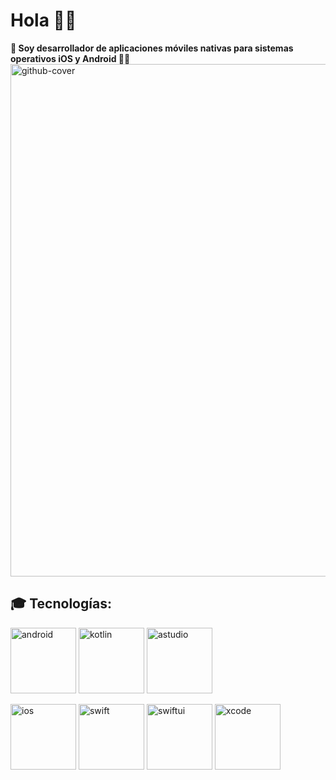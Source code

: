 # Hola 👋🏽

**📲 Soy desarrollador de aplicaciones móviles nativas para sistemas operativos iOS y Android 👾🍎**
<img width="820" alt="github-cover" src="https://user-images.githubusercontent.com/109391213/184695596-9d88e43c-85fa-4bfb-8197-646548fb4590.png">

## 🎓 Tecnologías:
<img width="105" alt="android" src="https://user-images.githubusercontent.com/109391213/184697921-3437f1ac-852c-4a41-86ae-b559a8f57adf.png"> <img width="105" alt="kotlin" src="https://user-images.githubusercontent.com/109391213/184697926-58de8cf4-9215-48a4-be15-bc5f6380993d.png"> <img width="105" alt="astudio" src="https://user-images.githubusercontent.com/109391213/184697924-cc64b4e0-60d9-429f-9124-4a8ca539735f.png">

<img width="105" alt="ios" src="https://user-images.githubusercontent.com/109391213/184698022-635a491b-b1ed-4529-992d-e548ae064e13.png"> <img width="105" alt="swift" src="https://user-images.githubusercontent.com/109391213/184698024-9211cf61-c0aa-4330-9125-43213873b5cf.png"> <img width="105" alt="swiftui" src="https://user-images.githubusercontent.com/109391213/184698025-3432681f-c7e3-4c3f-8910-fd774f52881c.png"> <img width="105" alt="xcode" src="https://user-images.githubusercontent.com/109391213/184698027-33cb1fd6-5d49-4bc8-ac44-4f9c91def5b2.png">
